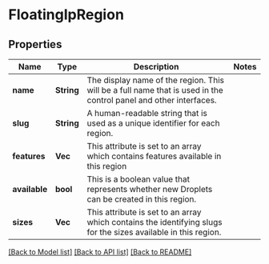 # FloatingIpRegion

## Properties

Name | Type | Description | Notes
------------ | ------------- | ------------- | -------------
**name** | **String** | The display name of the region.  This will be a full name that is used in the control panel and other interfaces. | 
**slug** | **String** | A human-readable string that is used as a unique identifier for each region. | 
**features** | **Vec<String>** | This attribute is set to an array which contains features available in this region | 
**available** | **bool** | This is a boolean value that represents whether new Droplets can be created in this region. | 
**sizes** | **Vec<String>** | This attribute is set to an array which contains the identifying slugs for the sizes available in this region. | 

[[Back to Model list]](../README.md#documentation-for-models) [[Back to API list]](../README.md#documentation-for-api-endpoints) [[Back to README]](../README.md)


